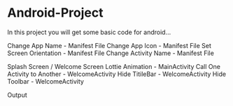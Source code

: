 # Android-Project

In this project you will get some basic code for android...

Change App Name - Manifest File
Change App Icon - Manifest File
Set Screen Orientation - Manifest File
Change Activity Name - Manifest File

Splash Screen / Welcome Screen
Lottie Animation -  MainActivity
Call One Activity to Another -  WelcomeActivity
Hide TitileBar -  WelcomeActivity
Hide Toolbar - WelcomeActivity

Output

